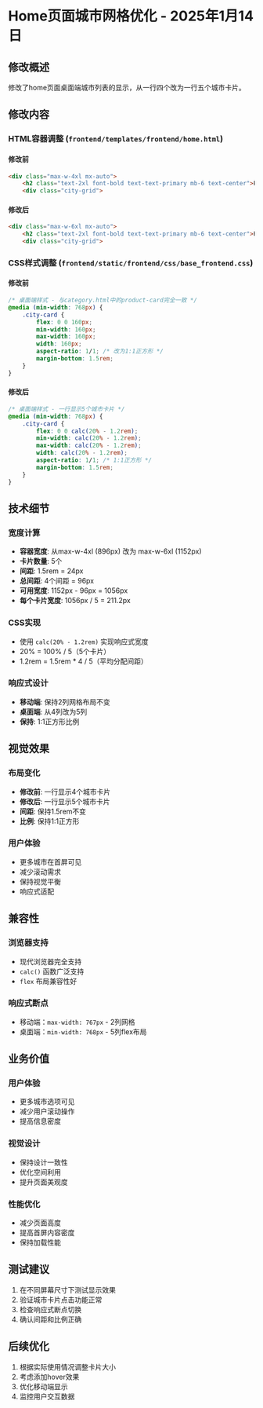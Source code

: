 # Home页面城市网格优化 - 2025年1月14日

## 修改概述
修改了home页面桌面端城市列表的显示，从一行四个改为一行五个城市卡片。

## 修改内容

### HTML容器调整 (`frontend/templates/frontend/home.html`)

#### 修改前
```html
<div class="max-w-4xl mx-auto">
    <h2 class="text-2xl font-bold text-text-primary mb-6 text-center">Free Delivery to Neighborhood</h2>
    <div class="city-grid">
```

#### 修改后
```html
<div class="max-w-6xl mx-auto">
    <h2 class="text-2xl font-bold text-text-primary mb-6 text-center">Free Delivery to Neighborhood</h2>
    <div class="city-grid">
```

### CSS样式调整 (`frontend/static/frontend/css/base_frontend.css`)

#### 修改前
```css
/* 桌面端样式 - 与category.html中的product-card完全一致 */
@media (min-width: 768px) {
    .city-card {
        flex: 0 0 160px;
        min-width: 160px;
        max-width: 160px;
        width: 160px;
        aspect-ratio: 1/1; /* 改为1:1正方形 */
        margin-bottom: 1.5rem;
    }
}
```

#### 修改后
```css
/* 桌面端样式 - 一行显示5个城市卡片 */
@media (min-width: 768px) {
    .city-card {
        flex: 0 0 calc(20% - 1.2rem);
        min-width: calc(20% - 1.2rem);
        max-width: calc(20% - 1.2rem);
        width: calc(20% - 1.2rem);
        aspect-ratio: 1/1; /* 1:1正方形 */
        margin-bottom: 1.5rem;
    }
}
```

## 技术细节

### 宽度计算
- **容器宽度**: 从max-w-4xl (896px) 改为 max-w-6xl (1152px)
- **卡片数量**: 5个
- **间距**: 1.5rem = 24px
- **总间距**: 4个间距 = 96px
- **可用宽度**: 1152px - 96px = 1056px
- **每个卡片宽度**: 1056px / 5 = 211.2px

### CSS实现
- 使用 `calc(20% - 1.2rem)` 实现响应式宽度
- 20% = 100% / 5（5个卡片）
- 1.2rem = 1.5rem * 4 / 5（平均分配间距）

### 响应式设计
- **移动端**: 保持2列网格布局不变
- **桌面端**: 从4列改为5列
- **保持**: 1:1正方形比例

## 视觉效果

### 布局变化
- **修改前**: 一行显示4个城市卡片
- **修改后**: 一行显示5个城市卡片
- **间距**: 保持1.5rem不变
- **比例**: 保持1:1正方形

### 用户体验
- 更多城市在首屏可见
- 减少滚动需求
- 保持视觉平衡
- 响应式适配

## 兼容性

### 浏览器支持
- 现代浏览器完全支持
- `calc()` 函数广泛支持
- `flex` 布局兼容性好

### 响应式断点
- 移动端：`max-width: 767px` - 2列网格
- 桌面端：`min-width: 768px` - 5列flex布局

## 业务价值

### 用户体验
- 更多城市选项可见
- 减少用户滚动操作
- 提高信息密度

### 视觉设计
- 保持设计一致性
- 优化空间利用
- 提升页面美观度

### 性能优化
- 减少页面高度
- 提高首屏内容密度
- 保持加载性能

## 测试建议
1. 在不同屏幕尺寸下测试显示效果
2. 验证城市卡片点击功能正常
3. 检查响应式断点切换
4. 确认间距和比例正确

## 后续优化
1. 根据实际使用情况调整卡片大小
2. 考虑添加hover效果
3. 优化移动端显示
4. 监控用户交互数据
